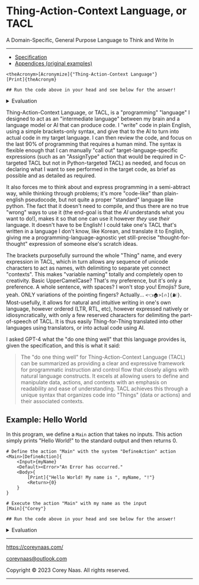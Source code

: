 # Thing-Action-Context Language, or TACL

A Domain-Specific, General Purpose Language to Think and Write In

---

- [Specification](specification.md)
- [Appendices (original examples)](appendices.md)

```
<theAcronym>[Acronymize]{"Thing-Action-Context Language"}
[Print]{theAcronym}

## Run the code above in your head and see below for the answer!
```
<details>
  <summary>Evaluation</summary>

```
# As output in the command line of your brain:
# > TACL
```

</details> 

Thing-Action-Context Language, or TACL, is a "programming" "language" I designed to act as an "intermediate language" between my brain and a language model or AI that can produce code. I "write" code in plain English, using a simple brackets-only syntax, and give that to the AI to turn into actual code in my target language. I can then review the code, and focus on the last 90% of programming that requires a human mind. The syntax is flexible enough that I can manually "call out" target-language-specific expressions (such as an "AssignType" action that would be required in C-targeted TACL but not in Python-targeted TACL) as needed, and focus on declaring what I want to see performed in the target code, as brief as possible and as detailed as required.

It also forces me to think about and express programming in a semi-abtract way, while thinking through problems; it's more "code-like" than plain-english pseudocode, but not quite a proper "standard" language like python. The fact that it doesn't need to compile, and thus there are no true "wrong" ways to use it (the end-goal is that the *AI* understands what you want to do!), makes it so that one can use it however _they_ use _their_ language. It doesn't have to be English! I could take one's TACL that's written in a language I don't know, like Korean, and translate it to English, giving me a programming-language-agnostic yet still-precise "thought-for-thought" expression of someone else's scratch ideas.

The brackets purposefully surround the whole "Thing" name, and every expression in TACL, which in turn allows any sequence of unicode characters to act as names, with delimiting to separate yet connect "contexts". This makes "variable naming" totally and completely open to creativity. Basic UpperCamelCase? That's my preference, but it's only a preference. A whole sentence, with spaces? I won't stop you! Emojis? Sure, yeah. ONLY variations of the pointing fingers? Actually... `<👈🏠>[🔥]{⛽🕯}`. Most-usefully, it allows for natural and intuitive writing in one's own language, however ordered (LTR, RTL, etc), however expressed natively or idiosyncratically, with only a few reserved characters for delimiting the part-of-speech of TACL. It is thus easily Thing-for-Thing translated into other languages using translators, or into actual code using AI.

I asked GPT-4 what the "do one thing well" that this language provides is, given the specification, and this is what it said:

> The "do one thing well" for Thing-Action-Context Language (TACL) can be summarized as providing a clear and expressive framework for programmatic instruction and control flow that closely aligns with natural language constructs. It excels at allowing users to define and manipulate data, actions, and contexts with an emphasis on readability and ease of understanding. TACL achieves this through a unique syntax that organizes code into "Things" (data or actions) and their associated contexts.

## Example: Hello World

In this program, we define a `Main` action that takes no inputs. This action simply prints "Hello World!" to the standard output and then returns 0.

```TACL
# Define the action "Main" with the system "DefineAction" action
<Main>[DefineAction]{
	<Input>{myName}
	<Default><Error>"An Error has occurred."
	<Body>{
		[Print]{"Hello World! My name is ", myName, "!"}
		<Return>{0}
	}
}

# Execute the action "Main" with my name as the input
[Main]{"Corey"}

## Run the code above in your head and see below for the answer!
```

<details>
  <summary>Evaluation</summary>

```
# As output in the command line of your brain:
# > Hello World! My Name is Corey!
```

</details> 

---

https://coreynaas.com/

coreynaas@outlook.com

Copyright © 2023 Corey Naas. All rights reserved.

---